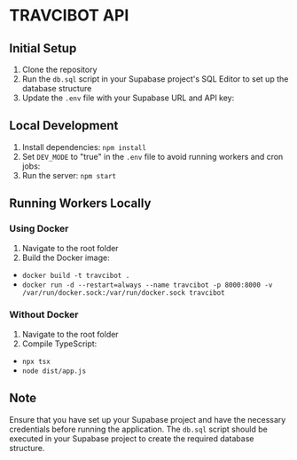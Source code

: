 # TRAVCIBOT API

## Initial Setup

1. Clone the repository
2. Run the `db.sql` script in your Supabase project's SQL Editor to set up the database structure
3. Update the `.env` file with your Supabase URL and API key:

## Local Development

1. Install dependencies: `npm install`
2. Set `DEV_MODE` to "true" in the `.env` file to avoid running workers and cron jobs:
3. Run the server: `npm start`

## Running Workers Locally

### Using Docker

1. Navigate to the root folder
2. Build the Docker image:

- `docker build -t travcibot .`
- `docker run -d --restart=always --name travcibot -p 8000:8000 -v /var/run/docker.sock:/var/run/docker.sock travcibot`

### Without Docker

1. Navigate to the root folder
2. Compile TypeScript:

- `npx tsx`
- `node dist/app.js`

## Note

Ensure that you have set up your Supabase project and have the necessary credentials before running the application. The `db.sql` script should be executed in your Supabase project to create the required database structure.
